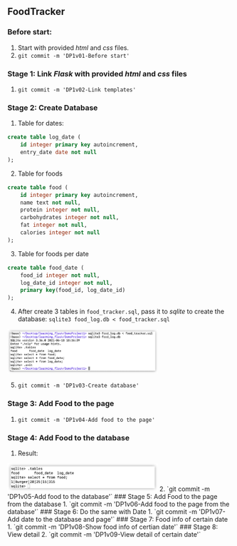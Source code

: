 ## FoodTracker
### Before start:
1. Start with provided *html* and *css* files.
2. `git commit -m 'DP1v01-Before start'`
### Stage 1: Link *Flask* with provided *html* and *css* files
1. `git commit -m 'DP1v02-Link templates'`
### Stage 2: Create Database
1. Table for dates:
```sql
create table log_date (
    id integer primary key autoincrement,
    entry_date date not null
);
```
2. Table for foods
```sql
create table food (
    id integer primary key autoincrement,
    name text not null,
    protein integer not null,
    carbohydrates integer not null,
    fat integer not null,
    calories integer not null
);
```
3. Table for foods per date
```sql
create table food_date (
    food_id integer not null,
    log_date_id integer not null,
    primary key(food_id, log_date_id)
);
```
4. After create 3 tables in `food_tracker.sql`, pass it to *sqlite* to create the database:
`
sqlite3 food_log.db < food_tracker.sql
`
<img src="./imgs/stage2.png" alt="img" style="zoom:33%;" />

5. `git commit -m 'DP1v03-Create database'`
### Stage 3: Add Food to the page
1. `git commit -m 'DP1v04-Add food to the page'`
### Stage 4: Add Food to the database
1. Result:
<img src="./imgs/stage4.png" alt="img" style="zoom:33%;" />
2. `git commit -m 'DP1v05-Add food to the database'`
### Stage 5: Add Food to the page from the database
1. `git commit -m 'DP1v06-Add food to the page from the database'`
### Stage 6: Do the same with Date
1. `git commit -m 'DP1v07-Add date to the database and page'`
### Stage 7: Food info of certain date
1. `git commit -m 'DP1v08-Show food info of certian date'`
### Stage 8: View detail
2. `git commit -m 'DP1v09-View detail of certain date'`